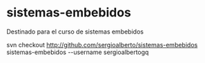 sistemas-embebidos
==================

Destinado para el curso de sistemas embebidos


svn checkout http://github.com/sergioalberto/sistemas-embebidos sistemas-embebidos --username sergioalbertogq
